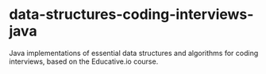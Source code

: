 # data-structures-coding-interviews-java
Java implementations of essential data structures and algorithms for coding interviews, based on the Educative.io course.
